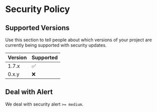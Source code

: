 # Security Policy

## Supported Versions

Use this section to tell people about which versions of your project are
currently being supported with security updates.

| Version | Supported          |
| ------- | ------------------ |
| 1.7.x   | :white_check_mark: |
| 0.x.y   | :x:                |

## Deal with Alert

We deal with security alert `>= medium`.
